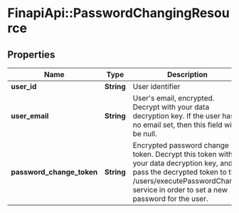 # FinapiApi::PasswordChangingResource

## Properties
Name | Type | Description | Notes
------------ | ------------- | ------------- | -------------
**user_id** | **String** | User identifier | 
**user_email** | **String** | User&#39;s email, encrypted. Decrypt with your data decryption key. If the user has no email set, then this field will be null. | [optional] 
**password_change_token** | **String** | Encrypted password change token. Decrypt this token with your data decryption key, and pass the decrypted token to the /users/executePasswordChange service in order to set a new password for the user. | 


